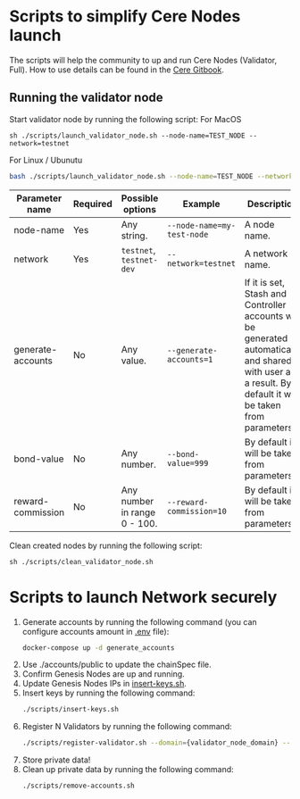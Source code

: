 ﻿# Scripts to simplify Cere Nodes launch

The scripts will help the community to up and run Cere Nodes (Validator, Full). How to use details can be found in the [Cere Gitbook](https://cere-network.gitbook.io/cere-network/node/install-and-update/start-a-node).

## Running the validator node

Start validator node by running the following script:
For MacOS
```shell
sh ./scripts/launch_validator_node.sh --node-name=TEST_NODE --network=testnet
```
For Linux / Ubunutu
```bash
bash ./scripts/launch_validator_node.sh --node-name=TEST_NODE --network=testnet
```

| Parameter name    | Required | Possible options             | Example                    | Description                                                                                                                                                |
|-------------------|----------|------------------------------|----------------------------|------------------------------------------------------------------------------------------------------------------------------------------------------------|
| node-name         | Yes      | Any string.                  | `--node-name=my-test-node` | A node name.                                                                                                                                               |
| network           | Yes      | `testnet`, `testnet-dev`     | `--network=testnet`        | A network name.                                                                                                                                            |
| generate-accounts | No       | Any value.                   | `--generate-accounts=1`    | If it is set, Stash and Controller accounts will be generated automatically and shared with user as a result. By default it will be taken from parameters. |
| bond-value        | No       | Any number.                  | `--bond-value=999`         | By default it will be taken from parameters.                                                                                                               |
| reward-commission | No       | Any number in range 0 - 100. | `--reward-commission=10`   | By default it will be taken from parameters.                                                                                                               |

Clean created nodes by running the following script:
```shell
sh ./scripts/clean_validator_node.sh
```

# Scripts to launch Network securely

1. Generate accounts by running the following command (you can configure accounts amount in [.env](./scripts/generate-accounts/.env) file):
    ```bash
    docker-compose up -d generate_accounts
    ``` 
1. Use ./accounts/public to update the chainSpec file.
1. Confirm Genesis Nodes are up and running.
1. Update Genesis Nodes IPs in [insert-keys.sh](./scripts/insert-keys.sh).
1. Insert keys by running the following command:
    ```bash
    ./scripts/insert-keys.sh
    ```
1. Register N Validators by running the following command:
    ```bash
    ./scripts/register-validator.sh --domain={validator_node_domain} --id={id_from_accounts_folder}
    ```
1. Store private data!
1. Clean up private data by running the following command:
    ```bash
    ./scripts/remove-accounts.sh
    ```
